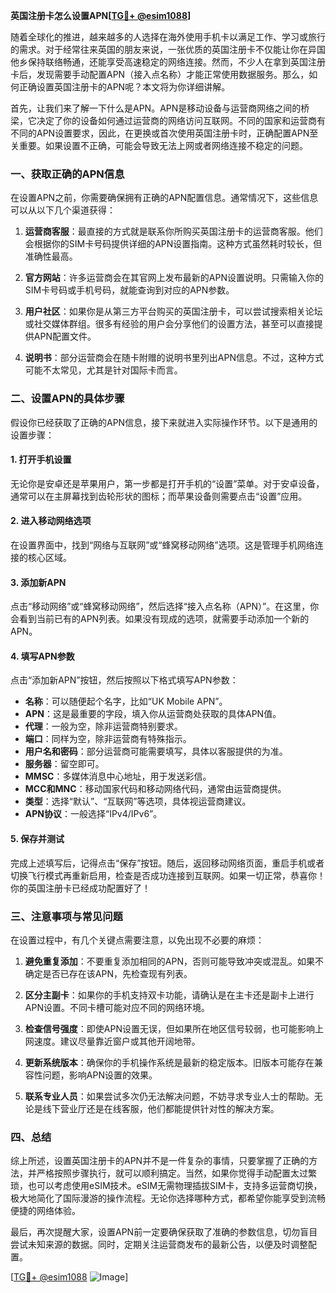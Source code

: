 **英国注册卡怎么设置APN[[TG💪+ @esim1088](https://t.me/s/esim1088)]**

随着全球化的推进，越来越多的人选择在海外使用手机卡以满足工作、学习或旅行的需求。对于经常往来英国的朋友来说，一张优质的英国注册卡不仅能让你在异国他乡保持联络畅通，还能享受高速稳定的网络连接。然而，不少人在拿到英国注册卡后，发现需要手动配置APN（接入点名称）才能正常使用数据服务。那么，如何正确设置英国注册卡的APN呢？本文将为你详细讲解。

首先，让我们来了解一下什么是APN。APN是移动设备与运营商网络之间的桥梁，它决定了你的设备如何通过运营商的网络访问互联网。不同的国家和运营商有不同的APN设置要求，因此，在更换或首次使用英国注册卡时，正确配置APN至关重要。如果设置不正确，可能会导致无法上网或者网络连接不稳定的问题。

### **一、获取正确的APN信息**

在设置APN之前，你需要确保拥有正确的APN配置信息。通常情况下，这些信息可以从以下几个渠道获得：

1. **运营商客服**：最直接的方式就是联系你所购买英国注册卡的运营商客服。他们会根据你的SIM卡号码提供详细的APN设置指南。这种方式虽然耗时较长，但准确性最高。
   
2. **官方网站**：许多运营商会在其官网上发布最新的APN设置说明。只需输入你的SIM卡号码或手机号码，就能查询到对应的APN参数。

3. **用户社区**：如果你是从第三方平台购买的英国注册卡，可以尝试搜索相关论坛或社交媒体群组。很多有经验的用户会分享他们的设置方法，甚至可以直接提供APN配置文件。

4. **说明书**：部分运营商会在随卡附赠的说明书里列出APN信息。不过，这种方式可能不太常见，尤其是针对国际卡而言。

### **二、设置APN的具体步骤**

假设你已经获取了正确的APN信息，接下来就进入实际操作环节。以下是通用的设置步骤：

#### **1. 打开手机设置**
无论你是安卓还是苹果用户，第一步都是打开手机的“设置”菜单。对于安卓设备，通常可以在主屏幕找到齿轮形状的图标；而苹果设备则需要点击“设置”应用。

#### **2. 进入移动网络选项**
在设置界面中，找到“网络与互联网”或“蜂窝移动网络”选项。这是管理手机网络连接的核心区域。

#### **3. 添加新APN**
点击“移动网络”或“蜂窝移动网络”，然后选择“接入点名称（APN）”。在这里，你会看到当前已有的APN列表。如果没有现成的选项，就需要手动添加一个新的APN。

#### **4. 填写APN参数**
点击“添加新APN”按钮，然后按照以下格式填写APN参数：
- **名称**：可以随便起个名字，比如“UK Mobile APN”。
- **APN**：这是最重要的字段，填入你从运营商处获取的具体APN值。
- **代理**：一般为空，除非运营商特别要求。
- **端口**：同样为空，除非运营商有特殊指示。
- **用户名和密码**：部分运营商可能需要填写，具体以客服提供的为准。
- **服务器**：留空即可。
- **MMSC**：多媒体消息中心地址，用于发送彩信。
- **MCC和MNC**：移动国家代码和移动网络代码，通常由运营商提供。
- **类型**：选择“默认”、“互联网”等选项，具体视运营商建议。
- **APN协议**：一般选择“IPv4/IPv6”。

#### **5. 保存并测试**
完成上述填写后，记得点击“保存”按钮。随后，返回移动网络页面，重启手机或者切换飞行模式再重新启用，检查是否成功连接到互联网。如果一切正常，恭喜你！你的英国注册卡已经成功配置好了！

### **三、注意事项与常见问题**

在设置过程中，有几个关键点需要注意，以免出现不必要的麻烦：

1. **避免重复添加**：不要重复添加相同的APN，否则可能导致冲突或混乱。如果不确定是否已存在该APN，先检查现有列表。
   
2. **区分主副卡**：如果你的手机支持双卡功能，请确认是在主卡还是副卡上进行APN设置。不同卡槽可能对应不同的网络环境。

3. **检查信号强度**：即使APN设置无误，但如果所在地区信号较弱，也可能影响上网速度。建议尽量靠近窗户或其他开阔地带。

4. **更新系统版本**：确保你的手机操作系统是最新的稳定版本。旧版本可能存在兼容性问题，影响APN设置的效果。

5. **联系专业人员**：如果尝试多次仍无法解决问题，不妨寻求专业人士的帮助。无论是线下营业厅还是在线客服，他们都能提供针对性的解决方案。

### **四、总结**

综上所述，设置英国注册卡的APN并不是一件复杂的事情，只要掌握了正确的方法，并严格按照步骤执行，就可以顺利搞定。当然，如果你觉得手动配置太过繁琐，也可以考虑使用eSIM技术。eSIM无需物理插拔SIM卡，支持多运营商切换，极大地简化了国际漫游的操作流程。无论你选择哪种方式，都希望你能享受到流畅便捷的网络体验。

最后，再次提醒大家，设置APN前一定要确保获取了准确的参数信息，切勿盲目尝试未知来源的数据。同时，定期关注运营商发布的最新公告，以便及时调整配置。

[[TG💪+ @esim1088](https://t.me/s/esim1088) ![Image](https://i.postimg.cc/4NQfJmqS/Snipaste-2025-05-13-00-14-12.png)]